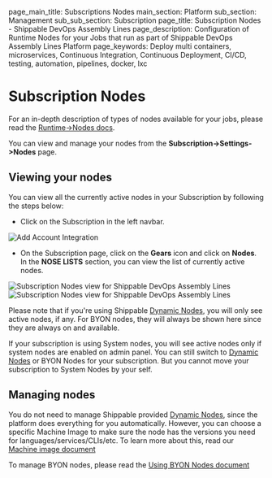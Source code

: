 page_main_title: Subscriptions Nodes
main_section: Platform
sub_section: Management
sub_sub_section: Subscription
page_title: Subscription Nodes - Shippable DevOps Assembly Lines
page_description: Configuration of Runtime Nodes for your Jobs that run as part of Shippable DevOps Assembly Lines Platform
page_keywords: Deploy multi containers, microservices, Continuous Integration, Continuous Deployment, CI/CD, testing, automation, pipelines, docker, lxc

# Subscription Nodes

For an in-depth description of types of nodes available for your jobs, please read the [Runtime->Nodes docs](/platform/runtime/nodes).

You can view and manage your nodes from the **Subscription->Settings->Nodes** page.

## Viewing your nodes

You can view all the currently active nodes in your Subscription by following the steps below:

* Click on the Subscription in the left navbar.

<img src="/images/getting-started/account-settings.png" alt="Add Account Integration">

* On the Subscription page, click on the **Gears** icon and click on **Nodes**. In the **NOSE LISTS** section, you can view the list of currently active nodes.

<img src="/images/platform/visibility/subscription-nodes-view.jpg" alt="Subscription Nodes view for Shippable DevOps Assembly Lines" style="vertical-align: middle;display: block;margin-left: auto;margin-right: auto;"/>

<img src="/images/platform/management/subscription-nodes-system.png" alt="Subscription Nodes view for Shippable DevOps Assembly Lines" style="vertical-align: middle;display: block;margin-left: auto;margin-right: auto;"/>

Please note that if you're using Shippable [Dynamic Nodes](/platform/runtime/nodes/#dynamic-nodes/), you will only see active nodes, if any. For BYON nodes, they will always be shown here since they are always on and available.

If your subscription is using System nodes, you will see active nodes only if system nodes are enabled on admin panel. You can still switch to [Dynamic Nodes](/platform/runtime/nodes/#dynamic-nodes/) or BYON Nodes for your subscription. But you cannot move your subscription to System Nodes by your self.


## Managing nodes

You do not need to manage Shippable provided [Dynamic Nodes](/platform/runtime/nodes/#dynamic-nodes/), since the platform does everything for you automatically. However, you can choose a specific Machine Image to make sure the node has the versions you need for languages/services/CLIs/etc. To learn more about this, read our [Machine image document](/platform/runtime/ami/ami-overview)

To manage BYON nodes, please read the [Using BYON Nodes document](/platform/tutorial/runtime/custom-nodes/)
